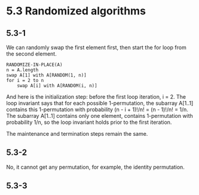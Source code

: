 # 5.3 Randomized algorithms
## 5.3-1
We can randomly swap the first element first, then start the for loop from the second element.

```
RANDOMIZE-IN-PLACE(A)
n = A.length
swap A[1] with A[RANDOM(1, n)]
for i = 2 to n
    swap A[i] with A[RANDOM(i, n)]
```

And here is the initialization step: before the first loop iteration, i = 2. The loop invariant says that for each possible 1-permutation, the subarray A[1..1] contains this 1-permutation with probability (n - i + 1)!/n! = (n - 1)!/n! = 1/n. The subarray A[1..1] contains only one element, contains 1-permutation with probability 1/n, so the loop invariant holds prior to the first iteration.

The maintenance and termination steps remain the same.

## 5.3-2
No, it cannot get any permutation, for example, the identity permutation.

## 5.3-3
